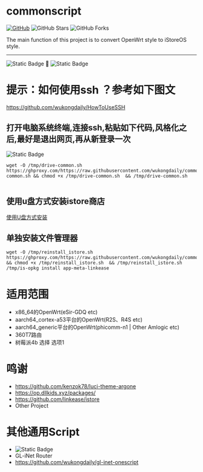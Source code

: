 # commonscript
[![GitHub](https://img.shields.io/github/license/wukongdaily/commonscript.svg?label=LICENSE&logo=github&logoColor=%20)](https://github.com/wukongdaily/commonscript/blob/master/LICENSE)
![GitHub Stars](https://img.shields.io/github/stars/wukongdaily/commonscript.svg?style=flat&logo=appveyor&label=Stars&logo=github)
![GitHub Forks](https://img.shields.io/github/forks/wukongdaily/commonscript.svg?style=flat&logo=appveyor&label=Forks&logo=github)



The main function of this project is to convert OpenWrt style to iStoreOS style.
***
<img alt="Static Badge" src="https://img.shields.io/badge/OpenWrt-01181B?logoColor=0DE7E7&label=Style&labelColor=0EE23B"> 🔄  <img alt="Static Badge" src="https://img.shields.io/badge/iStoreOS-8A2BE2?logoColor=0DE7E7&label=Style&labelColor=0EE23B">

# 提示：如何使用ssh ？参考如下图文
https://github.com/wukongdaily/HowToUseSSH

##  打开电脑系统终端,连接ssh,粘贴如下代码,风格化之后,最好是退出网页,再从新登录一次
 ![Static Badge](https://img.shields.io/badge/all%20in%20one%20script-8A2BE2?logo=black&logoColor=black&label=%E7%BB%88%E7%AB%AF)
```
wget -O /tmp/drive-common.sh  https://ghproxy.com/https://raw.githubusercontent.com/wukongdaily/commonscript/master/common/drive-common.sh && chmod +x /tmp/drive-common.sh  && /tmp/drive-common.sh


```

## 使用u盘方式安装istore商店
[使用U盘方式安装](https://telegra.ph/install-istore-for-mt3000-11-03)




## 单独安装文件管理器
```
wget -O /tmp/reinstall_istore.sh  https://ghproxy.com/https://raw.githubusercontent.com/wukongdaily/commonscript/master/common/reinstall_istore.sh && chmod +x /tmp/reinstall_istore.sh  && /tmp/reinstall_istore.sh
/tmp/is-opkg install app-meta-linkease

```

# 适用范围
* x86_64的OpenWrt(eSir-GDQ etc)
* aarch64_cortex-a53平台的OpenWrt(R2S、R4S etc)
* aarch64_generic平台的OpenWrt(phicomm-n1 | Other Amlogic etc)
* 360T7路由
* 树莓派4b 选择 选项1


# 鸣谢
* https://github.com/kenzok78/luci-theme-argone
* https://op.dllkids.xyz/packages/
* https://github.com/linkease/istore
* Other Project

# 其他通用Script
* <img alt="Static Badge" src="https://img.shields.io/badge/MT3000-E70D0D?style=for-the-badge&label=MT2500A&labelColor=8A2BE2">
* GL-iNet Router
* https://github.com/wukongdaily/gl-inet-onescript





